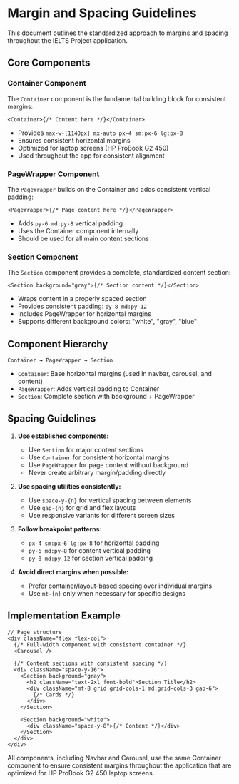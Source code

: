 # Margin and Spacing Guidelines

This document outlines the standardized approach to margins and spacing throughout the IELTS Project application.

## Core Components

### Container Component

The `Container` component is the fundamental building block for consistent margins:

```tsx
<Container>{/* Content here */}</Container>
```

- Provides `max-w-[1140px] mx-auto px-4 sm:px-6 lg:px-8`
- Ensures consistent horizontal margins
- Optimized for laptop screens (HP ProBook G2 450)
- Used throughout the app for consistent alignment

### PageWrapper Component

The `PageWrapper` builds on the Container and adds consistent vertical padding:

```tsx
<PageWrapper>{/* Page content here */}</PageWrapper>
```

- Adds `py-6 md:py-8` vertical padding
- Uses the Container component internally
- Should be used for all main content sections

### Section Component

The `Section` component provides a complete, standardized content section:

```tsx
<Section background="gray">{/* Section content */}</Section>
```

- Wraps content in a properly spaced section
- Provides consistent padding: `py-8 md:py-12`
- Includes PageWrapper for horizontal margins
- Supports different background colors: "white", "gray", "blue"

## Component Hierarchy

```
Container → PageWrapper → Section
```

- `Container`: Base horizontal margins (used in navbar, carousel, and content)
- `PageWrapper`: Adds vertical padding to Container
- `Section`: Complete section with background + PageWrapper

## Spacing Guidelines

1. **Use established components:**

   - Use `Section` for major content sections
   - Use `Container` for consistent horizontal margins
   - Use `PageWrapper` for page content without background
   - Never create arbitrary margin/padding directly

2. **Use spacing utilities consistently:**

   - Use `space-y-{n}` for vertical spacing between elements
   - Use `gap-{n}` for grid and flex layouts
   - Use responsive variants for different screen sizes

3. **Follow breakpoint patterns:**

   - `px-4 sm:px-6 lg:px-8` for horizontal padding
   - `py-6 md:py-8` for content vertical padding
   - `py-8 md:py-12` for section vertical padding

4. **Avoid direct margins when possible:**
   - Prefer container/layout-based spacing over individual margins
   - Use `mt-{n}` only when necessary for specific designs

## Implementation Example

```tsx
// Page structure
<div className="flex flex-col">
  {/* Full-width component with consistent container */}
  <Carousel />

  {/* Content sections with consistent spacing */}
  <div className="space-y-16">
    <Section background="gray">
      <h2 className="text-2xl font-bold">Section Title</h2>
      <div className="mt-8 grid grid-cols-1 md:grid-cols-3 gap-6">
        {/* Cards */}
      </div>
    </Section>

    <Section background="white">
      <div className="space-y-8">{/* Content */}</div>
    </Section>
  </div>
</div>
```

All components, including Navbar and Carousel, use the same Container component to ensure consistent margins throughout the application that are optimized for HP ProBook G2 450 laptop screens.
